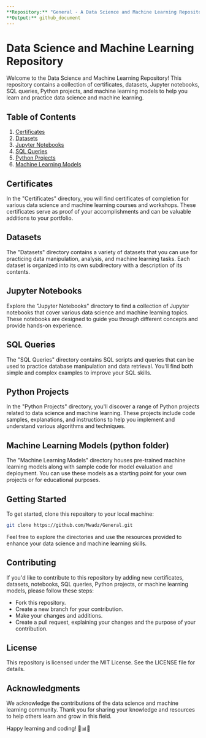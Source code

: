 ```yaml
---
**Repository:** "General - A Data Science and Machine Learning Repository"
**Output:** github_document
---
```


# Data Science and Machine Learning Repository

Welcome to the Data Science and Machine Learning Repository! This repository contains a collection of certificates, datasets, Jupyter notebooks, SQL queries, Python projects, and machine learning models to help you learn and practice data science and machine learning.

## Table of Contents
1. [Certificates](#certificates)
2. [Datasets](#datasets)
3. [Jupyter Notebooks](#jupyter-notebooks)
4. [SQL Queries](#sql-queries)
5. [Python Projects](#python-projects)
6. [Machine Learning Models](#machine-learning-models)

## Certificates
In the "Certificates" directory, you will find certificates of completion for various data science and machine learning courses and workshops. These certificates serve as proof of your accomplishments and can be valuable additions to your portfolio.

## Datasets
The "Datasets" directory contains a variety of datasets that you can use for practicing data manipulation, analysis, and machine learning tasks. Each dataset is organized into its own subdirectory with a description of its contents.

## Jupyter Notebooks
Explore the "Jupyter Notebooks" directory to find a collection of Jupyter notebooks that cover various data science and machine learning topics. These notebooks are designed to guide you through different concepts and provide hands-on experience.

## SQL Queries
The "SQL Queries" directory contains SQL scripts and queries that can be used to practice database manipulation and data retrieval. You'll find both simple and complex examples to improve your SQL skills.

## Python Projects
In the "Python Projects" directory, you'll discover a range of Python projects related to data science and machine learning. These projects include code samples, explanations, and instructions to help you implement and understand various algorithms and techniques.

## Machine Learning Models (python folder)
The "Machine Learning Models" directory houses pre-trained machine learning models along with sample code for model evaluation and deployment. You can use these models as a starting point for your own projects or for educational purposes.

## Getting Started
To get started, clone this repository to your local machine:

```bash
git clone https://github.com/Mwadz/General.git
```
Feel free to explore the directories and use the resources provided to enhance your data science and machine learning skills.

## Contributing
If you'd like to contribute to this repository by adding new certificates, datasets, notebooks, SQL queries, Python projects, or machine learning models, please follow these steps:

 * Fork this repository.
 * Create a new branch for your contribution.
 * Make your changes and additions.
 * Create a pull request, explaining your changes and the purpose of your contribution.

## License
This repository is licensed under the MIT License. See the LICENSE file for details.

## Acknowledgments
We acknowledge the contributions of the data science and machine learning community. Thank you for sharing your knowledge and resources to help others learn and grow in this field.

Happy learning and coding! 🚀📊🤖






